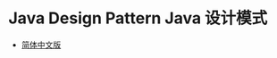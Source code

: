 # Java Design Pattern Java 设计模式

- [简体中文版](https://github.com/godcheese/java-desgin-pattern/blob/master/README_zh_cn.md)
